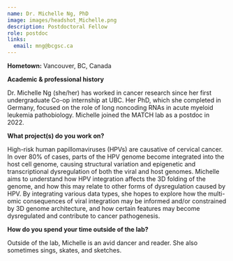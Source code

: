 ```yaml
---
name: Dr. Michelle Ng, PhD
image: images/headshot_Michelle.png
description: Postdoctoral Fellow
role: postdoc
links:
  email: mng@bcgsc.ca
---
```


**Hometown:** Vancouver, BC, Canada


**Academic & professional history**

Dr. Michelle Ng (she/her) has worked in cancer research since her first undergraduate Co-op internship at UBC. Her PhD, which she completed in Germany, focused on the role of long noncoding RNAs in acute myeloid leukemia pathobiology. Michelle joined the MATCH lab as a postdoc in 2022.

**What project(s) do you work on?**

High-risk human papillomaviruses (HPVs) are causative of cervical cancer. In over 80% of cases, parts of the HPV genome become integrated into the host cell genome, causing structural variation and epigenetic and transcriptional dysregulation of both the viral and host genomes. Michelle aims to understand how HPV integration affects the 3D folding of the genome, and how this may relate to other forms of dysregulation caused by HPV. By integrating various data types, she hopes to explore how the multi-omic consequences of viral integration may be informed and/or constrained by 3D genome architecture, and how certain features may become dysregulated and contribute to cancer pathogenesis.


**How do you spend your time outside of the lab?**

Outside of the lab, Michelle is an avid dancer and reader. She also sometimes sings, skates, and sketches.